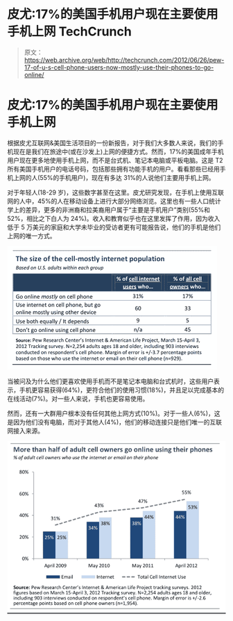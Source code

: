 # 皮尤:17%的美国手机用户现在主要使用手机上网 TechCrunch

> 原文：<https://web.archive.org/web/http://techcrunch.com/2012/06/26/pew-17-of-u-s-cell-phone-users-now-mostly-use-their-phones-to-go-online/>

# 皮尤:17%的美国手机用户现在主要使用手机上网

根据皮尤互联网&美国生活项目的一份新报告，对于我们大多数人来说，我们的手机现在是我们在旅途中(或在沙发上)上网的便捷方式。然而，17%的美国成年手机用户现在更多地使用手机上网，而不是台式机、笔记本电脑或平板电脑。这是 T2 所有美国手机用户的电话号码，包括那些拥有功能手机的用户。看看那些已经用手机上网的人(55%的手机用户)，现在有多达 31%的人说他们主要用手机上网。

对于年轻人(18-29 岁)，这些数字甚至在这里。皮尤研究发现，在手机上使用互联网的人中，45%的人在移动设备上进行大部分网络浏览。这里也有一些人口统计学上的差异，更多的非洲裔和拉美裔用户属于“主要是手机用户”类别(55%和 52%，相比之下白人为 24%)。收入和教育似乎也在这里发挥了作用，因为收入低于 5 万美元的家庭和大学未毕业的受访者更有可能报告说，他们的手机是他们上网的唯一方式。

[![](img/c0ddc143b19b99f8657b44f36511a779.png "PIP_Cell_Phone_Internet_Access.pdf (page 2 of 16)-1")](https://web.archive.org/web/20230209124957/https://techcrunch.com/2012/06/26/pew-17-of-u-s-cell-phone-users-now-mostly-use-their-phones-to-go-online/pip_cell_phone_internet_access-pdf-page-2-of-16-1/)

当被问及为什么他们更喜欢使用手机而不是笔记本电脑和台式机时，这些用户表示，手机更容易获得(64%)，更符合他们的使用习惯(18%)，并且足以完成基本的在线活动(7%)。对一些人来说，手机也更容易使用。

然而，还有一大群用户根本没有任何其他上网方式(10%)。对于一些人(6%)，这是因为他们没有电脑，而对于其他人(4%)，他们的移动连接只是他们唯一的互联网接入来源。

![](img/5d8dcb5a98cdeb2d00f95a0b2a902a71.png "graph_PIP_Cell_Phone_Internet_Access.pdf (page 4 of 16)")